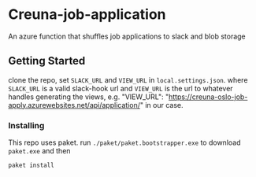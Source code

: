 # Creuna-job-application
An azure function that shuffles job applications to slack and blob storage

## Getting Started

clone the repo, set `SLACK_URL` and `VIEW_URL` in `local.settings.json`.
 where `SLACK_URL` is a valid slack-hook url and `VIEW_URL` is the url to whatever handles
 generating the views, e.g. "VIEW_URL": "https://creuna-oslo-job-apply.azurewebsites.net/api/application/"
 in our case.

### Installing
This repo uses paket. run `./paket/paket.bootstrapper.exe` to download `paket.exe` and then

```sh
paket install 
```